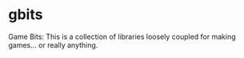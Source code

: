 # gbits
Game Bits: This is a collection of libraries loosely coupled for making games... or really anything. 
